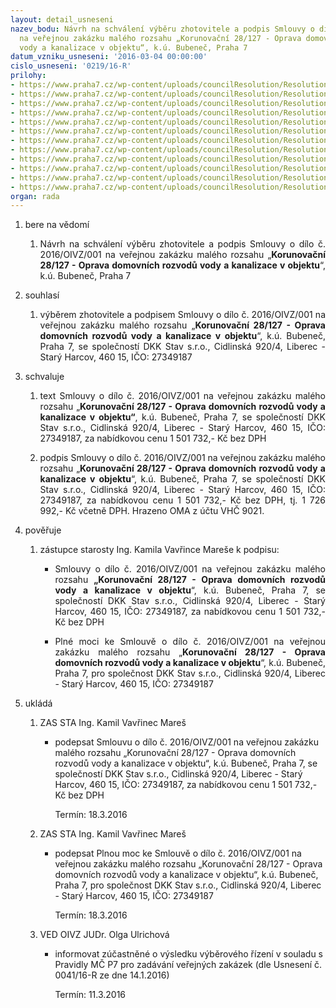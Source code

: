```yaml
---
layout: detail_usneseni
nazev_bodu: Návrh na schválení výběru zhotovitele a podpis Smlouvy o dílo č. 2016/OIVZ/001
  na veřejnou zakázku malého rozsahu „Korunovační 28/127 - Oprava domovních rozvodů
  vody a kanalizace v objektu“, k.ú. Bubeneč, Praha 7
datum_vzniku_usneseni: '2016-03-04 00:00:00'
cislo_usneseni: '0219/16-R'
prilohy:
- https://www.praha7.cz/wp-content/uploads/councilResolution/Resolutions/28494/export/1Duvodovazprava~28259.doc
- https://www.praha7.cz/wp-content/uploads/councilResolution/Resolutions/28494/export/2Usnesenic0753~28258.doc
- https://www.praha7.cz/wp-content/uploads/councilResolution/Resolutions/28494/export/6Smlouvaodilonavrh~28254.doc
- https://www.praha7.cz/wp-content/uploads/councilResolution/Resolutions/28494/export/7OcenenyVVCelkovarekapitulacel~28253.xls
- https://www.praha7.cz/wp-content/uploads/councilResolution/Resolutions/28494/export/7AOcenenyVVStavebnicast~28252.xls
- https://www.praha7.cz/wp-content/uploads/councilResolution/Resolutions/28494/export/7BOcenenyVVElektrocast~28251.xls
- https://www.praha7.cz/wp-content/uploads/councilResolution/Resolutions/28494/export/7COcenenyVVRekapitulacezarpr~28250.xls
- https://www.praha7.cz/wp-content/uploads/councilResolution/Resolutions/28494/export/8Zadavacidokumentace~28249.pdf
- https://www.praha7.cz/wp-content/uploads/councilResolution/Resolutions/28494/export/10Plnamocprozhotovitele~28248.doc
- https://www.praha7.cz/wp-content/uploads/councilResolution/Resolutions/28494/export/11UdajezregistruplatcuDPH~28247.pdf
- https://www.praha7.cz/wp-content/uploads/councilResolution/Resolutions/28494/export/12VypiszORDKKStavsro~28246.pdf
- https://www.praha7.cz/wp-content/uploads/councilResolution/Resolutions/28494/export/export~299924.pdf
organ: rada
---
```

<ol class="urzList_view" id="urzList">
<li class="urzClass1" id=""><span name="1">bere na vědomí</span> 
<ol class="urzOlClass">
<li class="urzClass2" style="TEXT-ALIGN: justify" id=""><span><p style="TEXT-ALIGN: justify" data-mce-style="text-align: justify;">Návrh na schválení výběru zhotovitele a podpis Smlouvy o dílo č. 2016/OIVZ/001 na veřejnou zakázku malého rozsahu „<strong>Korunovační 28/127 - Oprava domovních rozvodů vody a kanalizace v objektu</strong>“, k.ú. Bubeneč, Praha 7</p></span></li></ol></li>
<li class="urzClass1" id=""><span name="26">souhlasí</span> 
<ol class="urzOlClass">
<li class="urzClass2" style="TEXT-ALIGN: justify" id=""><span><p style="TEXT-ALIGN: justify" data-mce-style="text-align: justify;">výběrem zhotovitele a podpisem Smlouvy o dílo č. 2016/OIVZ/001 na veřejnou zakázku malého rozsahu „<strong>Korunovační 28/127 - Oprava domovních rozvodů vody a kanalizace v objektu</strong>“, k.ú. Bubeneč, Praha 7, se společností DKK Stav s.r.o., Cidlinská 920/4, Liberec - Starý Harcov, 460 15, IČO: 27349187</p></span></li></ol></li>
<li class="urzClass1" id=""><span name="24">schvaluje</span> 
<ol class="urzOlClass">
<li class="urzClass2" style="TEXT-ALIGN: justify" id=""><span><p style="TEXT-ALIGN: justify" data-mce-style="text-align: justify;">text Smlouvy o dílo č. 2016/OIVZ/001 na veřejnou zakázku malého rozsahu „<strong>Korunovační 28/127 - Oprava domovních rozvodů vody a kanalizace v objektu“</strong>, k.ú. Bubeneč, Praha 7, se společností DKK Stav s.r.o., Cidlinská 920/4, Liberec - Starý Harcov, 460 15, IČO: 27349187, za nabídkovou cenu 1 501 732,- Kč bez DPH</p></span></li>
<li class="urzClass2" style="TEXT-ALIGN: justify" id=""><span><p style="TEXT-ALIGN: justify" data-mce-style="text-align: justify;">podpis Smlouvy o dílo č. 2016/OIVZ/001 na veřejnou zakázku malého rozsahu „<strong>Korunovační 28/127 - Oprava domovních rozvodů vody a kanalizace v objektu</strong>“, k.ú. Bubeneč, Praha 7, se společností DKK Stav s.r.o., Cidlinská 920/4, Liberec - Starý Harcov, 460 15, IČO: 27349187, za nabídkovou cenu 1 501 732,- Kč bez DPH, tj. 1 726 992,- Kč včetně DPH. Hrazeno OMA z účtu VHČ 9021.</p></span></li></ol></li>
<li class="urzClass1" id=""><span name="16">pověřuje</span> 
<ol class="urzOlClass">
<li class="urzClass2" style="TEXT-ALIGN: justify" id=""><span><p style="TEXT-ALIGN: justify" data-mce-style="text-align: justify;">zástupce starosty Ing. Kamila Vavřince Mareše k podpisu:</p></span>
<ul class="urzUlClass">
<li class="urzClass3" style="TEXT-ALIGN: justify" id=""><span><p style="TEXT-ALIGN: justify" data-mce-style="text-align: justify;">Smlouvy o dílo č. 2016/OIVZ/001 na veřejnou zakázku malého rozsahu <strong>„Korunovační 28/127 - Oprava domovních rozvodů vody a kanalizace v objektu</strong>“, k.ú. Bubeneč, Praha 7, se společností DKK Stav s.r.o., Cidlinská 920/4, Liberec - Starý Harcov, 460 15, IČO: 27349187, za nabídkovou cenu 1 501 732,- Kč bez DPH</p></span></li>
<li class="urzClass3" style="TEXT-ALIGN: justify" id=""><span><p style="TEXT-ALIGN: justify" data-mce-style="text-align: justify;">Plné moci ke Smlouvě o dílo č. 2016/OIVZ/001 na veřejnou zakázku malého rozsahu „<strong>Korunovační 28/127 - Oprava domovních rozvodů vody a kanalizace v objektu</strong>“, k.ú. Bubeneč, Praha 7,&nbsp;pro společnost DKK Stav s.r.o., Cidlinská 920/4, Liberec - Starý Harcov, 460 15, IČO: 27349187</p></span></li></ul></li></ol></li><li class="urzClass1" id="urzUkoly"><span name="1">ukládá</span><ol class="urzOlClass"><li class="urzClass2"><span><p>ZAS STA Ing. Kamil Vavřinec Mareš</p></span><ul class="urzUlClass"><li class="urzClass3"><span><p>podepsat Smlouvu o dílo č. 2016/OIVZ/001 na veřejnou zakázku malého rozsahu „Korunovační 28/127 - Oprava domovních rozvodů vody a kanalizace v objektu“, k.ú. Bubeneč, Praha 7, se společností DKK Stav s.r.o., Cidlinská 920/4, Liberec - Starý Harcov, 460 15, IČO: 27349187, za nabídkovou cenu 1 501 732,- Kč bez DPH</p></span><span class="urzUkolTermin">  Termín:&nbsp;18.3.2016</span></li></ul></li><li class="urzClass2"><span><p>ZAS STA Ing. Kamil Vavřinec Mareš</p></span><ul class="urzUlClass"><li class="urzClass3"><span><p>podepsat Plnou moc ke Smlouvě  o dílo č. 2016/OIVZ/001 na veřejnou zakázku malého rozsahu „Korunovační 28/127 - Oprava domovních rozvodů vody a kanalizace v objektu“, k.ú. Bubeneč, Praha 7, pro společnost DKK Stav s.r.o., Cidlinská 920/4, Liberec - Starý Harcov, 460 15, IČO: 27349187</p></span><span class="urzUkolTermin">  Termín:&nbsp;18.3.2016</span></li></ul></li><li class="urzClass2"><span><p>VED OIVZ JUDr. Olga Ulrichová</p></span><ul class="urzUlClass"><li class="urzClass3"><span><p>informovat zúčastněné o výsledku výběrového řízení v souladu s Pravidly MČ P7 pro zadávání veřejných zakázek (dle Usnesení č. 0041/16-R ze dne 14.1.2016)</p></span><span class="urzUkolTermin">  Termín:&nbsp;11.3.2016</span></li></ul></li></ol></li>
</ol>